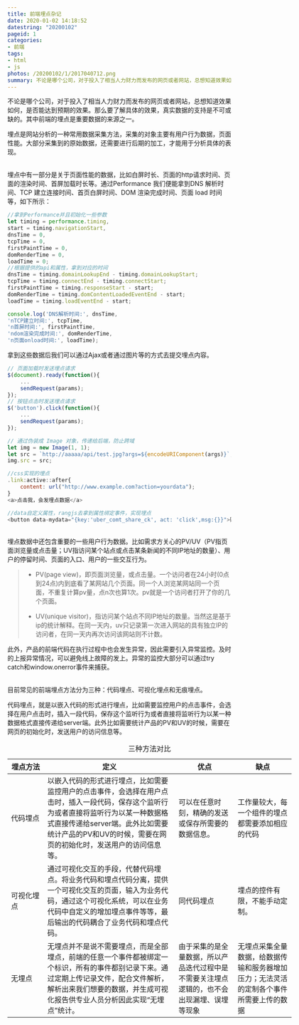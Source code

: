 ```yaml
---
title: 前端埋点杂记
date: 2020-01-02 14:18:52
datestring: "20200102"
pageid: 1
categories:
- 前端
tags:
- html
- js
photos: /20200102/1/2017040712.png
summary: 不论是哪个公司，对于投入了相当人力财力而发布的网页或者网站，总想知道效果如何，是否能达到预期的效果。那么要了解具体的效果，真实数据的支持是不可或缺的。其中前端的埋点是重要数据的来源之一。 
---
```


不论是哪个公司，对于投入了相当人力财力而发布的网页或者网站，总想知道效果如何，是否能达到预期的效果。那么要了解具体的效果，真实数据的支持是不可或缺的。其中前端的埋点是重要数据的来源之一。 

埋点是网站分析的一种常用数据采集方法，采集的对象主要有用户行为数据，页面性能。大部分采集到的原始数据，还需要进行后期的加工，才能用于分析具体的表现。

<br>
埋点中有一部分是关于页面性能的数据，比如白屏时长、页面的http请求时间、页面的渲染时间、首屏加载时长等。通过Performance 我们便能拿到DNS 解析时间、TCP 建立连接时间、首页白屏时间、DOM 渲染完成时间、页面 load 时间等，如下所示：

```js
//拿到Performance并且初始化一些参数
let timing = performance.timing,
start = timing.navigationStart,
dnsTime = 0,
tcpTime = 0,
firstPaintTime = 0,
domRenderTime = 0,
loadTime = 0;
//根据提供的api和属性，拿到对应的时间
dnsTime = timing.domainLookupEnd - timing.domainLookupStart;
tcpTime = timing.connectEnd - timing.connectStart;
firstPaintTime = timing.responseStart - start;
domRenderTime = timing.domContentLoadedEventEnd - start;
loadTime = timing.loadEventEnd - start;

console.log('DNS解析时间:', dnsTime,
'nTCP建立时间:', tcpTime,
'n首屏时间:', firstPaintTime,
'ndom渲染完成时间:', domRenderTime,
'n页面onload时间:', loadTime);

```
拿到这些数据后我们可以通过Ajax或者通过图片等的方式去提交埋点内容。

```js
// 页面加载时发送埋点请求
$(document).ready(function(){
    ...
    sendRequest(params);
});
// 按钮点击时发送埋点请求
$('button').click(function(){
    ...
    sendRequest(params);
});

// 通过伪装成 Image 对象，传递给后端，防止跨域
let img = new Image(1, 1);
let src = `http://aaaaa/api/test.jpg?args=${encodeURIComponent(args)}`;
img.src = src;

//css实现的埋点
.link:active::after{
    content: url("http://www.example.com?action=yourdata");
}
<a>点击我，会发埋点数据</a>

//data自定义属性，rangjs去拿到属性绑定事件，实现埋点
<button data-mydata="{key:'uber_comt_share_ck', act: 'click',msg:{}}">购买</button>

```
<br>
埋点数据中还包含重要的一些用户行为数据。比如需求方关心的PV/UV（PV指页面浏览量或点击量；UV指访问某个站点或点击某条新闻的不同IP地址的数量）、用户的停留时间、页面的入口、用户的一些交互行为。


>+ PV(page view)，即页面浏览量，或点击量。一个访问者在24小时(0点到24点)内到底看了某网站几个页面。同一个人浏览某网站同一个页面，不重复计算pv量，点n次也算1次。pv就是一个访问者打开了你的几个页面。
>
>+ UV(unique visitor)，指访问某个站点不同IP地址的数量。当然这是基于ip的统计解释。在同一天内，uv只记录第一次进入网站的具有独立IP的访问者，在同一天内再次访问该网站则不计数。

此外，产品的前端代码在执行过程中也会发生异常，因此需要引入异常监控。及时的上报异常情况，可以避免线上故障的发上。异常的监控大部分可以通过try catch和window.onerror事件来捕获。

<br>
目前常见的前端埋点方法分为三种：代码埋点、可视化埋点和无痕埋点。

代码埋点，就是以嵌入代码的形式进行埋点，比如需要监控用户的点击事件，会选择在用户点击时，插入一段代码，保存这个监听行为或者直接将监听行为以某一种数据格式直接传递给server端。此外比如需要统计产品的PV和UV的时候，需要在网页的初始化时，发送用户的访问信息等。


<table style="min-width: 640px;">
  <caption>三种方法对比</caption>

  <thead>
    <tr>
      <th style="white-space:nowrap;">埋点方法</th>
      <th>定义</th>
      <th>优点</th>
      <th>缺点</th>
    </tr>
  </thead>

  <tbody>
    <tr>
      <td>代码埋点</td>
      <td>以嵌入代码的形式进行埋点，比如需要监控用户的点击事件，会选择在用户点击时，插入一段代码，保存这个监听行为或者直接将监听行为以某一种数据格式直接传递给server端。此外比如需要统计产品的PV和UV的时候，需要在网页的初始化时，发送用户的访问信息等。</td>
      <td>可以在任意时刻，精确的发送或保存所需要的数据信息。</td>
      <td>工作量较大，每一个组件的埋点都需要添加相应的代码</td>
    </tr>
    <tr>
      <td>可视化埋点</td>
      <td>通过可视化交互的手段，代替代码埋点。将业务代码和埋点代码分离，提供一个可视化交互的页面，输入为业务代码，通过这个可视化系统，可以在业务代码中自定义的增加埋点事件等等，最后输出的代码耦合了业务代码和埋点代码。</td>
      <td>同代码埋点</td>
      <td>埋点的控件有限，不能手动定制。</td>
    </tr>
    <tr>
      <td>无埋点</td>
      <td>无埋点并不是说不需要埋点，而是全部埋点，前端的任意一个事件都被绑定一个标识，所有的事件都别记录下来。通过定期上传记录文件，配合文件解析，解析出来我们想要的数据，并生成可视化报告供专业人员分析因此实现“无埋点”统计。</td>
      <td>由于采集的是全量数据，所以产品迭代过程中是不需要关注埋点逻辑的，也不会出现漏埋、误埋等现象</td>
      <td>无埋点采集全量数据，给数据传输和服务器增加压力；无法灵活的定制各个事件所需要上传的数据</td>
    </tr>
  </tbody>
</table>